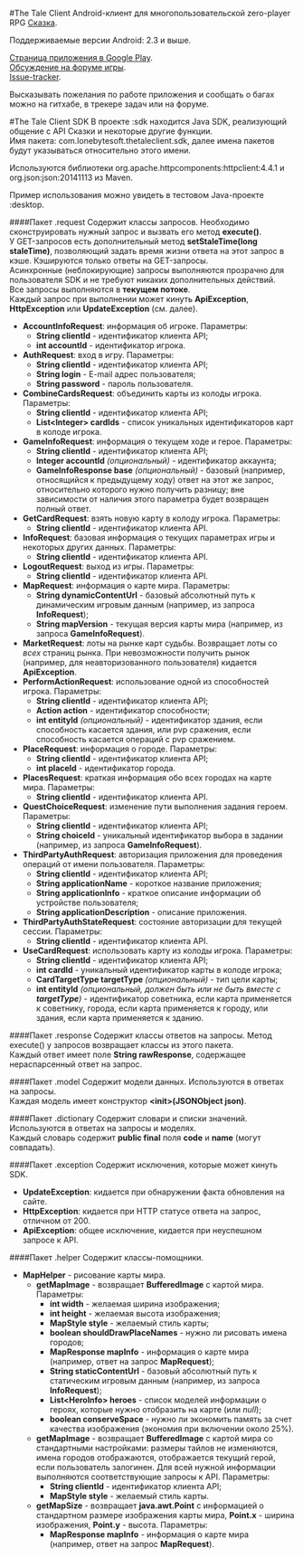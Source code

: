 ﻿#The Tale Client
Android-клиент для многопользовательской zero-player RPG [Сказка](http://the-tale.org).

Поддерживаемые версии Android: 2.3 и выше.

[Страница приложения в Google Play](https://play.google.com/store/apps/details?id=com.lonebytesoft.thetaleclient).  
[Обсуждение на форуме игры](http://the-tale.org/forum/threads/2802).  
[Issue-tracker](https://lonebytesoft.myjetbrains.com/youtrack/issues/thetaleclient).

Высказывать пожелания по работе приложения и сообщать о багах можно на гитхабе, в трекере задач или на форуме.

#The Tale Client SDK
В проекте :sdk находится Java SDK, реализующий общение с API Сказки и некоторые другие функции.  
Имя пакета: com.lonebytesoft.thetaleclient.sdk, далее имена пакетов будут указываться относительно этого имени.

Используются библиотеки org.apache.httpcomponents:httpclient:4.4.1 и org.json:json:20141113 из Maven.

Пример использования можно увидеть в тестовом Java-проекте :desktop.

####Пакет .request
Содержит классы запросов. Необходимо сконструировать нужный запрос и вызвать его метод **execute()**.  
У GET-запросов есть дополнительный метод **setStaleTime(long staleTime)**, позволяющий задать время жизни ответа на этот запрос в кэше. Кэшируются только ответы на GET-запросы.  
Асинхронные (неблокирующие) запросы выполняются прозрачно для пользователя SDK и не требуют никаких дополнительных действий.  
Все запросы выполняются в **текущем потоке**.  
Каждый запрос при выполнении может кинуть **ApiException**, **HttpException** или **UpdateException** (см. далее).
* **AccountInfoRequest**: информация об игроке. Параметры:
    * **String clientId** - идентификатор клиента API;
    * **int accountId** - идентификатор игрока.
* **AuthRequest**: вход в игру. Параметры:
    * **String clientId** - идентификатор клиента API;
    * **String login** - E-mail адрес пользователя;
    * **String password** - пароль пользователя.
* **CombineCardsRequest**: объединить карты из колоды игрока. Параметры:
    * **String clientId** - идентификатор клиента API;
    * **List&lt;Integer&gt; cardIds** - список уникальных идентификаторов карт в колоде игрока.
* **GameInfoRequest**: информация о текущем ходе и герое. Параметры:
    * **String clientId** - идентификатор клиента API;
    * **Integer accountId** *(опциональный)* - идентификатор аккаунта;
    * **GameInfoResponse base** *(опциональный)* - базовый (например, относящийся к предыдущему ходу) ответ на этот же запрос, относительно которого нужно получить разницу; вне зависимости от наличия этого параметра будет возвращен полный ответ.
* **GetCardRequest**: взять новую карту в колоду игрока. Параметры:
    * **String clientId** - идентификатор клиента API.
* **InfoRequest**: базовая информация о текущих параметрах игры и некоторых других данных. Параметры:
    * **String clientId** - идентификатор клиента API.
* **LogoutRequest**: выход из игры. Параметры:
    * **String clientId** - идентификатор клиента API.
* **MapRequest**: информация о карте мира. Параметры:
    * **String dynamicContentUrl** - базовый абсолютный путь к динамическим игровым данным (например, из запроса **InfoRequest**);
    * **String mapVersion** - текущая версия карты мира (например, из запроса **GameInfoRequest**).
* **MarketRequest**: лоты на рынке карт судьбы. Возвращает лоты со *всех* страниц рынка. При невозможности получить рынок (например, для неавторизованного пользователя) кидается **ApiException**.
* **PerformActionRequest**: использование одной из способностей игрока. Параметры:
    * **String clientId** - идентификатор клиента API;
    * **Action action** - идентификатор способности;
    * **int entityId** *(опциональный)* - идентификатор здания, если способность касается здания, или pvp сражения, если способность касается операций с pvp сражением.
* **PlaceRequest**: информация о городе. Параметры:
    * **String clientId** - идентификатор клиента API;
    * **int placeId** - идентификатор города.
* **PlacesRequest**: краткая информация обо всех городах на карте мира. Параметры:
    * **String clientId** - идентификатор клиента API.
* **QuestChoiceRequest**: изменение пути выполнения задания героем. Параметры:
    * **String clientId** - идентификатор клиента API;
    * **String choiceId** - уникальный идентификатор выбора в задании (например, из запроса **GameInfoRequest**).
* **ThirdPartyAuthRequest**: авторизация приложения для проведения операций от имени пользователя. Параметры:
    * **String clientId** - идентификатор клиента API;
    * **String applicationName** - короткое название приложения;
    * **String applicationInfo** - краткое описание информации об устройстве пользователя;
    * **String applicationDescription** - описание приложения.
* **ThirdPartyAuthStateRequest**: состояние авторизации для текущей сессии. Параметры:
    * **String clientId** - идентификатор клиента API.
* **UseCardRequest**: использовать карту из колоды игрока. Параметры:
    * **String clientId** - идентификатор клиента API;
    * **int cardId** - уникальный идентификатор карты в колоде игрока;
    * **CardTargetType targetType** *(опциональный)* - тип цели карты;
    * **int entityId** _(опциональный, должен быть или не быть вместе с **targetType**)_ - идентификатор советника, если карта применяется к советнику, города, если карта применяется к городу, или здания, если карта применяется к зданию.

####Пакет .response
Содержит классы ответов на запросы. Метод execute() у запросов возвращает классы из этого пакета.  
Каждый ответ имеет поле **String rawResponse**, содержащее нераспарсенный ответ на запрос.

####Пакет .model
Содержит модели данных. Используются в ответах на запросы.  
Каждая модель имеет конструктор **&lt;init&gt;(JSONObject json)**.

####Пакет .dictionary
Содержит словари и списки значений. Используются в ответах на запросы и моделях.  
Каждый словарь содержит **public final** поля **code** и **name** (могут совпадать).

####Пакет .exception
Содержит исключения, которые может кинуть SDK.
* **UpdateException**: кидается при обнаружении факта обновления на сайте.
* **HttpException**: кидается при HTTP статусе ответа на запрос, отличном от 200.
* **ApiException**: общее исключение, кидается при неуспешном запросе к API.

####Пакет .helper
Содержит классы-помощники.
* **MapHelper** - рисование карты мира.
    * **getMapImage** - возвращает **BufferedImage** с картой мира. Параметры:
        * **int width** - желаемая ширина изображения;
        * **int height** - желаемая высота изображения;
        * **MapStyle style** - желаемый стиль карты;
        * **boolean shouldDrawPlaceNames** - нужно ли рисовать имена городов;
        * **MapResponse mapInfo** - информация о карте мира (например, ответ на запрос **MapRequest**);
        * **String staticContentUrl** - базовый абсолютный путь к статическим игровым данным (например, из запроса **InfoRequest**);
        * **List&lt;HeroInfo&gt; heroes** - список моделей информации о героях, которые нужно отобразить на карте (или *null*);
        * **boolean conserveSpace** - нужно ли экономить память за счет качества изображения (экономия при включении около 25%).
    * **getMapImage** - возвращает **BufferedImage** с картой мира со стандартными настройками: размеры тайлов не изменяются, имена городов отображаются, отображается текущий герой, если пользователь залогинен. Для всей нужной информации выполняются соответствующие запросы к API. Параметры:
        * **String clientId** - идентификатор клиента API;
        * **MapStyle style** - желаемый стиль карты.
    * **getMapSize** - возвращает **java.awt.Point** с информацией о стандартном размере изображения карты мира, **Point.x** - ширина изображения, **Point.y** - высота. Параметры:
        * **MapResponse mapInfo** - информация о карте мира (например, ответ на запрос **MapRequest**).
